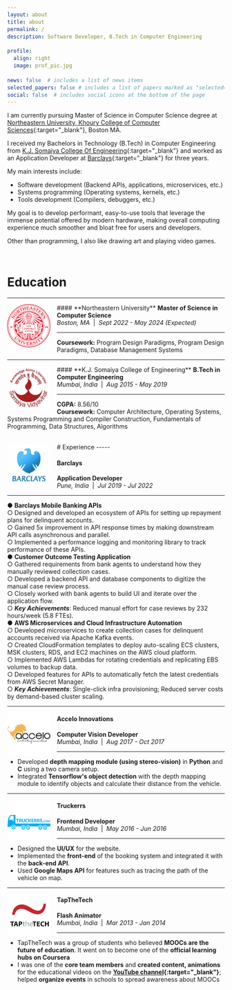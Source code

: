 ```yaml
---
layout: about
title: about
permalink: /
description: Software Developer, B.Tech in Computer Engineering

profile:
  align: right
  image: prof_pic.jpg

news: false  # includes a list of news items
selected_papers: false # includes a list of papers marked as "selected={true}"
social: false  # includes social icons at the bottom of the page
---
```


I am currently pursuing Master of Science in Computer Science degree at [Northeastern University, Khoury College of Computer Sciences](https://www.khoury.northeastern.edu){:target="\_blank"}, Boston MA.

I received my Bachelors in Technology (B.Tech) in Computer Engineering from [K.J. Somaiya College Of Engineering](https://kjsce.somaiya.edu){:target="\_blank"} and worked as an Application Developer at [Barclays](https://home.barclays){:target="\_blank"} for three years. 

My main interests include:
- Software development (Backend APIs, applications, microservices, etc.)
- Systems programming (Operating systems, kernels, etc.)
- Tools development (Compilers, debuggers, etc.)

My goal is to develop performant, easy-to-use tools that leverage the immense potential offered by modern hardware, making overall computing experience much smoother and bloat free for users and developers.

Other than programming, I also like drawing art and playing video games.

<br>

# Education

-----

<img align="left" width="100" src="../assets/img/neu.png" style="padding-right:15px">
#### **Northeastern University**
<strong>Master of Science in Computer Science</strong><br>
<i>Boston, MA</i>&nbsp;&nbsp;|&nbsp;&nbsp;<i>Sept 2022 - May 2024 (Expected)</i> 

-----
<strong>Coursework:</strong> Program Design Paradigms, Program Design Paradigms, Database Management Systems<br>

-----

<img align="left" width="100" src="../assets/img/somaiya.jpg" style="padding-right:15px">
#### **K.J. Somaiya College of Engineering**
<strong>B.Tech in Computer Engineering</strong><br>
<i>Mumbai, India</i>&nbsp;&nbsp;|&nbsp;&nbsp;<i>Aug 2015 - May 2019</i>

-----
<strong>CGPA:</strong> 8.56/10 <br> 
<strong>Coursework:</strong> Computer Architecture, Operating Systems, Systems Programming and Compiler Construction, Fundamentals of Programming, Data Structures, Algorithms<br>

<br>
# Experience
-----

<img align="left" width="100" src="../assets/img/barclays.png" style="padding-right:15px">

#### **Barclays**
<strong>Application Developer</strong><br>
<i>Pune, India</i>&nbsp;&nbsp;|&nbsp;&nbsp;<i>Jul 2019 - Jul 2022</i>

----- 
● <strong>Barclays Mobile Banking APIs</strong><br>
○ Designed and developed an ecosystem of APIs for setting up repayment plans for delinquent accounts.<br>
○ Gained 5x improvement in API response times by making downstream API calls asynchronous and parallel.<br>
○ Implemented a performance logging and monitoring library to track performance of these APIs.<br>
● <strong>Customer Outcome Testing Application</strong><br>
○ Gathered requirements from bank agents to understand how they manually reviewed collection cases.<br>
○ Developed a backend API and database components to digitize the manual case review process.<br>
○ Closely worked with bank agents to build UI and iterate over the application flow.<br>
○ <strong><i>Key Achievements</i></strong>: Reduced manual effort for case reviews by 232 hours/week (5.8 FTEs).<br>
● <strong>AWS Microservices and Cloud Infrastructure Automation</strong><br>
○ Developed microservices to create collection cases for delinquent accounts received via Apache Kafka events.<br>
○ Created CloudFormation templates to deploy auto-scaling ECS clusters, MSK clusters, RDS, and EC2 machines on the AWS cloud platform.<br>
○ Implemented AWS Lambdas for rotating credentials and replicating EBS volumes to backup data.<br>
○ Developed features for APIs to automatically fetch the latest credentials from AWS Secret Manager.<br>
○ <strong><i>Key Achievements</i></strong>: Single-click infra provisioning; Reduced server costs by demand-based cluster scaling.<br>

-----

<img align="left" width="100" src="../assets/img/accelo.jpg" style="padding-right:15px">

#### **Accelo Innovations**
<strong>Computer Vision Developer</strong><br>
<i>Mumbai, India</i>&nbsp;&nbsp;|&nbsp;&nbsp;<i>Aug 2017 - Oct 2017</i>

-----
- Developed <strong>depth mapping module (using stereo-vision)</strong> in <strong>Python</strong> and <strong>C</strong> using a two camera setup.
- Integrated <strong>Tensorflow's object detection</strong> with the depth mapping module to identify objects and calculate their distance from the vehicle.

-----

<img align="left" width="100" src="../assets/img/truckerrs.png" style="padding-right:15px">

#### **Truckerrs**
<strong>Frontend Developer</strong><br>
<i>Mumbai, India</i>&nbsp;&nbsp;|&nbsp;&nbsp;<i>May 2016 - Jun 2016</i>

-----
- Designed the <strong>UI/UX</strong> for the website.
- Implemented the <strong>front-end</strong> of the booking system and integrated it with the <strong>back-end API</strong>.
- Used <strong>Google Maps API</strong> for features such as tracing the path of the vehicle on map.

-----

<img align="left" width="100" src="../assets/img/tapthetech.png" style="padding-right:15px">

#### **TapTheTech**
<strong>Flash Animator</strong><br>
<i>Mumbai, India</i>&nbsp;&nbsp;|&nbsp;&nbsp;<i>Mar 2013 - Jan 2014</i>

-----
- TapTheTech was a group of students who believed <strong>MOOCs are the future of education</strong>. It went on to become one of the <strong>official learning hubs on Coursera</strong>
- I was one of the <strong>core team members</strong> and <strong>created content, animations</strong> for the educational videos on the <strong>[YouTube channel](https://www.youtube.com/user/TAPtheTECH){:target="\_blank"}</strong>; helped <strong>organize events</strong> in schools to spread awareness about MOOCs
